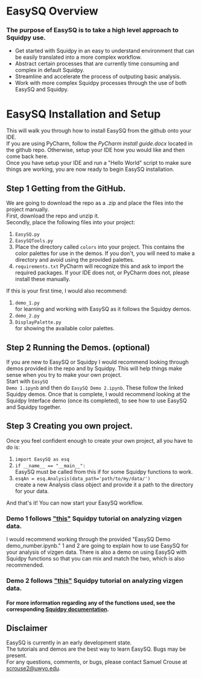 # <b>EasySQ Overview</b>

### The purpose of EasySQ is to take a high level approach to Squidpy use.
<ul>
    <li>Get started with Squidpy in an easy to understand environment that can be easily translated into a more complex workflow.</li>
    <li>Abstract certain processes that are currently time consuming and complex in default Squidpy.</li>
    <li>Streamline and accelerate the process of outputing basic analysis.</li>
    <li>Work with more complex Squidpy processes through the use of both EasySQ and Squidpy.</li>
</ul>

# <b>EasySQ Installation and Setup</b>

This will walk you through how to install EasySQ from the github onto your IDE.<br>
If you are using PyCharm, follow the <i>PyCharm install guide.docx</i> located in the github repo. Otherwise, setup your IDE how you would like and then come back here.<br>
Once you have setup your IDE and run a "Hello World" script to make sure things are working, you are now ready to begin EasySQ installation.<br>

## Step 1 Getting from the GitHub.

We are going to download the repo as a .zip and place the files into the project manually.<br>
First, download the repo and unzip it.<br>
Secondly, place the following files into your project:<br>
<ol>
    <li><code>EasySQ.py</code></li>
    <li><code>EasySQTools.py</code></li>
    <li>Place the directory called <code>colors</code> into your project. This contains the color palettes for use in the demos. If you don't, you will need to make a directory and avoid using the provided palettes.</li>
    <li><code>requirements.txt</code> PyCharm will recognize this and ask to import the required packages. If your IDE does not, or PyCharm does not, please install these manually.</li>
</ol>

If this is your first time, I would also recommend:
<ol>
    <li><code>demo_1.py</code></li> for learning and working with EasySQ as it follows the Squidpy demos.
    <li><code>demo_2.py</code></li>
    <li><code>DisplayPalette.py</code></li> for showing the available color palettes.
</ol>

## Step 2 Running the Demos. (optional)

If you are new to EasySQ or Squidpy I would recommend looking through demos provided in the repo and by Squidpy. This will help things make sense when you try to make your own project.<br>
Start with <code>EasySQ Demo 1.ipynb</code> and then do <code>EasySQ Demo 2.ipynb</code>. These follow the linked Squidpy demos.
Once that is complete, I would recommend looking at the Squidpy Interface demo (once its completed), to see how to use EasySQ and Squidpy together.

## Step 3 Creating you own project.

Once you feel confident enough to create your own project, all you have to do is:<br>
<ol>
    <li><code>import EasySQ as esq</code></li>
    <li><code>if __name__ == "__main__":</code></li> EasySQ must be called from this if for some Squidpy functions to work.
    <li><code>esqAn = esq.Analysis(data_path='path/to/my/data/')</code></li> create a new Analysis class object and provide it a path to the directory for your data.
</ol>

And that's it! You can now start your EasySQ workflow.

### Demo 1 follows ["this"](https://squidpy.readthedocs.io/en/stable/notebooks/tutorials/tutorial_vizgen.html) Squidpy tutorial on analyzing vizgen data.

I would recommend working through the provided "EasySQ Demo demo_number.ipynb." 1 and 2 are going to explain how to use EasySQ for your analysis of vizgen data.
There is also a demo on using EasySQ with Squidpy functions so that you can mix and match the two, which is also recommended.

### Demo 2 follows ["this"](https://squidpy.readthedocs.io/en/stable/notebooks/tutorials/tutorial_vizgen_mouse_liver.html) Squidpy tutorial on analyzing vizgen data.

#### For more information regarding any of the functions used, see the corresponding [Squidpy documentation](https://squidpy.readthedocs.io/en/stable/api.html#).

## <b>Disclaimer</b>

EasySQ is currently in an early development state.<br>
The tutorials and demos are the best way to learn EasySQ. Bugs may be present.<br>
For any questions, comments, or bugs, please contact Samuel Crouse at scrouse2@uwyo.edu.
